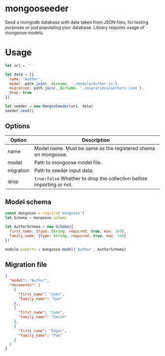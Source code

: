 # mongooseeder
Seed a mongodb database with data taken from JSON files, for testing purposes or just populating your database.
Library requires usage of mongoose models.

# Usage

```javascript
let uri = ''

let data = [{
  name: 'Author',
  model: path.join(__dirname, './models/Author.js'),
  migration: path.join(__dirname, './migrations/authors.json'),
  drop: true
}]

let seeder = new MongooSeeder(uri, data)
seeder.seed()

```

## Options
| Option  | Description |
| ------------- | ------------- |
| name  | Model name. Must be same as the registered shema on mongoose.  |
| model  | Path to mongoose model file.  |
| migration  | Path to seeder input data.  |
| drop  | ```true:false``` Whether to drop the collection before importing or not.  |

## Model schema
```javascript
const mongoose = require('mongoose')
let Schema = mongoose.Schema

let AuthorSchema = new Schema({
  first_name: {type: String, required: true, max: 100},
  family_name: {type: String, required: true, max: 100}
})

module.exports = mongoose.model('Author', AuthorSchema)
```

## Migration file
```json
{
  "model": "Author",
  "documents": [
    {
      "first_name": "John",
      "family_name": "Doe"
    },
    {
      "first_name": "Jane",
      "family_name": "Smith"
    },
    {
      "first_name": "Edgar",
      "family_name": "Poe"
    }
  ]
}
```
